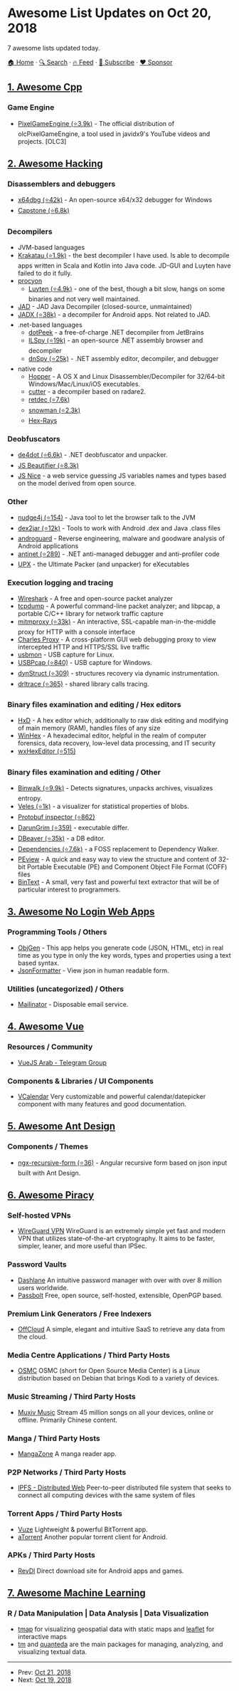 # Awesome List Updates on Oct 20, 2018

7 awesome lists updated today.

[🏠 Home](/README.md) · [🔍 Search](https://www.trackawesomelist.com/search/) · [🔥 Feed](https://www.trackawesomelist.com/rss.xml) · [📮 Subscribe](https://trackawesomelist.us17.list-manage.com/subscribe?u=d2f0117aa829c83a63ec63c2f&id=36a103854c) · [❤️  Sponsor](https://github.com/sponsors/theowenyoung)



## [1. Awesome Cpp](/content/fffaraz/awesome-cpp/README.md)

### Game Engine

*   [PixelGameEngine (⭐3.9k)](https://github.com/OneLoneCoder/olcPixelGameEngine) - The official distribution of olcPixelGameEngine, a tool used in javidx9's YouTube videos and projects. \[OLC3]

## [2. Awesome Hacking](/content/carpedm20/awesome-hacking/README.md)

### Disassemblers and debuggers

*   [x64dbg (⭐42k)](https://github.com/x64dbg/x64dbg) - An open-source x64/x32 debugger for Windows
*   [Capstone (⭐6.8k)](https://github.com/aquynh/capstone)

### Decompilers

*   JVM-based languages
*   [Krakatau (⭐1.9k)](https://github.com/Storyyeller/Krakatau) - the best decompiler I have used. Is able to decompile apps written in Scala and Kotlin into Java code. JD-GUI and Luyten have failed to do it fully.
*   [procyon](https://bitbucket.org/mstrobel/procyon/wiki/Java%20Decompiler)
    *   [Luyten (⭐4.9k)](https://github.com/deathmarine/Luyten) - one of the best, though a bit slow, hangs on some binaries and not very well maintained.
*   [JAD](http://varaneckas.com/jad/) - JAD Java Decompiler (closed-source, unmaintained)
*   [JADX (⭐38k)](https://github.com/skylot/jadx) - a decompiler for Android apps. Not related to JAD.
*   .net-based languages
    *   [dotPeek](https://www.jetbrains.com/decompiler/) - a free-of-charge .NET decompiler from JetBrains
    *   [ILSpy (⭐19k)](https://github.com/icsharpcode/ILSpy/) - an open-source .NET assembly browser and decompiler
    *   [dnSpy (⭐25k)](https://github.com/0xd4d/dnSpy) - .NET assembly editor, decompiler, and debugger
*   native code
    *   [Hopper](https://www.hopperapp.com) - A OS X and Linux Disassembler/Decompiler for 32/64-bit Windows/Mac/Linux/iOS executables.
    *   [cutter](https://github.com/radareorg/cutter) - a decompiler based on radare2.
    *   [retdec (⭐7.6k)](https://github.com/avast-tl/retdec)
    *   [snowman (⭐2.3k)](https://github.com/yegord/snowman)
    *   [Hex-Rays](https://www.hex-rays.com/products/decompiler/)

### Deobfuscators

*   [de4dot (⭐6.6k)](https://github.com/0xd4d/de4dot) - .NET deobfuscator and unpacker.
*   [JS Beautifier (⭐8.3k)](https://github.com/beautify-web/js-beautify)
*   [JS Nice](http://jsnice.org/) - a web service guessing JS variables names and types based on the model derived from open source.

### Other

*   [nudge4j (⭐154)](https://github.com/lorenzoongithub/nudge4j) - Java tool to let the browser talk to the JVM
*   [dex2jar (⭐12k)](https://github.com/pxb1988/dex2jar) - Tools to work with Android .dex and Java .class files
*   [androguard](https://code.google.com/p/androguard/) - Reverse engineering, malware and goodware analysis of Android applications
*   [antinet (⭐289)](https://github.com/0xd4d/antinet) - .NET anti-managed debugger and anti-profiler code
*   [UPX](http://upx.sourceforge.net/) - the Ultimate Packer (and unpacker) for eXecutables

### Execution logging and tracing

*   [Wireshark](https://www.wireshark.org/) - A free and open-source packet analyzer
*   [tcpdump](http://www.tcpdump.org/) - A powerful command-line packet analyzer; and libpcap, a portable C/C++ library for network traffic capture
*   [mitmproxy (⭐33k)](https://github.com/mitmproxy/mitmproxy) - An interactive, SSL-capable man-in-the-middle proxy for HTTP with a console interface
*   [Charles Proxy](https://charlesproxy.com) - A cross-platform GUI web debugging proxy to view intercepted HTTP and HTTPS/SSL live traffic
*   [usbmon](https://www.kernel.org/doc/Documentation/usb/usbmon.txt) - USB capture for Linux.
*   [USBPcap (⭐840)](https://github.com/desowin/usbpcap) - USB capture for Windows.
*   [dynStruct (⭐309)](https://github.com/ampotos/dynStruct) - structures recovery via dynamic instrumentation.
*   [drltrace (⭐365)](https://github.com/mxmssh/drltrace) - shared library calls tracing.

### Binary files examination and editing / Hex editors

*   [HxD](http://mh-nexus.de/en/hxd/) - A hex editor which, additionally to raw disk editing and modifying of main memory (RAM), handles files of any size
*   [WinHex](http://www.winhex.com/winhex/) - A hexadecimal editor, helpful in the realm of computer forensics, data recovery, low-level data processing, and IT security
*   [wxHexEditor (⭐515)](https://github.com/EUA/wxHexEditor)

### Binary files examination and editing / Other

*   [Binwalk (⭐9.9k)](https://github.com/ReFirmLabs/binwalk) -  Detects signatures, unpacks archives, visualizes entropy.
*   [Veles (⭐1k)](https://github.com/codilime/veles) - a visualizer for statistical properties of blobs.
*   [Protobuf inspector (⭐862)](https://github.com/jmendeth/protobuf-inspector)
*   [DarunGrim (⭐359)](https://github.com/ohjeongwook/DarunGrim) - executable differ.
*   [DBeaver (⭐35k)](https://github.com/dbeaver/dbeaver) - a DB editor.
*   [Dependencies (⭐7.6k)](https://github.com/lucasg/Dependencies) - a FOSS replacement to Dependency Walker.
*   [PEview](http://wjradburn.com/software/) - A quick and easy way to view the structure and content of 32-bit Portable Executable (PE) and Component Object File Format (COFF) files
*   [BinText](https://web.archive.org/web/http://www.mcafee.com/kr/downloads/free-tools/bintext.aspx) - A small, very fast and powerful text extractor that will be of particular interest to programmers.

## [3. Awesome No Login Web Apps](/content/aviaryan/awesome-no-login-web-apps/README.md)

### Programming Tools / Others

*   [ObjGen](http://www.objgen.com/) - This app helps you generate code (JSON, HTML, etc) in real time as you type in only the key words, types and properties using a text based syntax.
*   [JsonFormatter](https://jsonformatter.curiousconcept.com) - View json in human readable form.

### Utilities (uncategorized) / Others

*   [Mailinator](https://www.mailinator.com/) - Disposable email service.

## [4. Awesome Vue](/content/vuejs/awesome-vue/README.md)

### Resources / Community

*   [VueJS Arab - Telegram Group](https://t.me/vuejsarab)

### Components & Libraries / UI Components

*   [VCalendar](https://vcalendar.io/) Very customizable and powerful calendar/datepicker component with many features and good documentation.

## [5. Awesome Ant Design](/content/websemantics/awesome-ant-design/README.md)

### Components / Themes

*   [ngx-recursive-form (⭐36)](https://github.com/hsbalar/ngx-recursive-form) - Angular recursive form based on json input built with Ant Design.

## [6. Awesome Piracy](/content/Igglybuff/awesome-piracy/README.md)

### Self-hosted VPNs

*   [WireGuard VPN](https://www.wireguard.com/) WireGuard is an extremely simple yet fast and modern VPN that utilizes state-of-the-art cryptography. It aims to be faster, simpler, leaner, and more useful than IPSec.

### Password Vaults

*   [Dashlane](https://www.dashlane.com/) An intuitive password manager with over with over 8 million users worldwide.
*   [Passbolt](https://www.passbolt.com/) Free, open source, self-hosted, extensible, OpenPGP based.

### Premium Link Generators / Free Indexers

*   [OffCloud](https://offcloud.com/?=85a8b709) A simple, elegant and intuitive SaaS to retrieve any data from the cloud.

### Media Centre Applications / Third Party Hosts

*   [OSMC](https://osmc.tv/) OSMC (short for Open Source Media Center) is a Linux distribution based on Debian that brings Kodi to a variety of devices.

### Music Streaming / Third Party Hosts

*   [Muxiv Music](https://muxiv.com/) Stream 45 million songs on all your devices, online or offline. Primarily Chinese content.

### Manga / Third Party Hosts

*   [MangaZone](http://mangazoneapp.com/) A manga reader app.

### P2P Networks / Third Party Hosts

*   [IPFS - Distributed Web](https://en.wikipedia.org/wiki/InterPlanetary_File_System) Peer-to-peer distributed file system that seeks to connect all computing devices with the same system of files

### Torrent Apps / Third Party Hosts

*   [Vuze](https://play.google.com/store/apps/details?id=com.vuze.torrent.downloader) Lightweight & powerful BitTorrent app.
*   [aTorrent](https://play.google.com/store/apps/details?id=com.mobilityflow.torrent) Another popular torrent client for Android.

### APKs / Third Party Hosts

*   [RevDl](https://www.revdl.com/) Direct download site for Android apps and games.

## [7. Awesome Machine Learning](/content/josephmisiti/awesome-machine-learning/README.md)

### R / Data Manipulation | Data Analysis | Data Visualization

*   [tmap](https://cran.r-project.org/web/packages/tmap/vignettes/tmap-getstarted.html) for visualizing geospatial data with static maps and [leaflet](https://rstudio.github.io/leaflet/) for interactive maps
*   [tm](https://www.rdocumentation.org/packages/tm/) and [quanteda](https://quanteda.io/) are the main packages for managing,  analyzing, and visualizing textual data.

---

- Prev: [Oct 21, 2018](/content/2018/10/21/README.md)
- Next: [Oct 19, 2018](/content/2018/10/19/README.md)